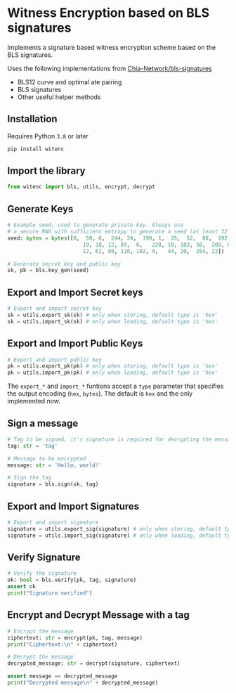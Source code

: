 # Witness Encryption based on BLS signatures

Implements a signature based witness encryption scheme based on the BLS signatures.

Uses the following implementations from [Chia-Network/bls-signatures](https://github.com/Chia-Network/bls-signatures/tree/main/python-impl)
- BLS12 curve and optimal ate pairing
- BLS signatures
- Other useful helper methods

## Installation
Requires Python ```3.8``` or later
```bash
pip install witenc
```

## Import the library
```python
from witenc import bls, utils, encrypt, decrypt
```

## Generate Keys
```python
# Example seed, used to generate private key. Always use
# a secure RNG with sufficient entropy to generate a seed (at least 32 bytes).
seed: bytes = bytes([0,  50, 6,  244, 24,  199, 1,  25,  52,  88,  192,
                        19, 18, 12, 89,  6,   220, 18, 102, 58,  209, 82,
                        12, 62, 89, 110, 182, 9,   44, 20,  254, 22])

# Generate secret key and public key
sk, pk = bls.key_gen(seed)
```

## Export and Import Secret keys
```python
# Export and import secret key
sk = utils.export_sk(sk) # only when storing, default type is 'hex'
sk = utils.import_sk(sk) # only when loading, default type is 'hex'
```

## Export and Import Public Keys
```python
# Export and import public key
pk = utils.export_pk(pk) # only when storing, default type is 'hex'
pk = utils.import_pk(pk) # only when loading, default type is 'hex'
```

The ```export_*``` and ```import_*``` funtions accept a ```type``` parameter that specifies the output encoding (```hex```, ```bytes```). 
The default is ```hex``` and the only implemented now.

## Sign a message
```python
# Tag to be signed, it's signature is required for decrypting the message
tag: str = 'tag'

# Message to be encrypted
message: str = 'Hello, world!'

# Sign the tag
signature = bls.sign(sk, tag)
```
## Export and Import Signatures
```python
# Export and import signature
signature = utils.export_sig(signature) # only when storing, default type is 'hex'
signature = utils.import_sig(signature) # only when loading, default type is 'hex'
```

## Verify Signature
```python
# Verify the signature
ok: bool = bls.verify(pk, tag, signature)
assert ok
print("Signature verified")
```

## Encrypt and Decrypt Message with a tag
```python
# Encrypt the message
ciphertext: str = encrypt(pk, tag, message)
print("Ciphertext:\n" + ciphertext)

# Decrypt the message
decrypted_message: str = decrypt(signature, ciphertext)

assert message == decrypted_message
print("Decrypted message\n" + decrypted_message)
```
